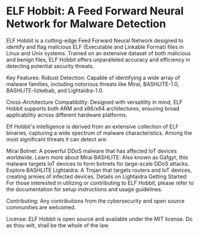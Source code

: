 # ELF Hobbit: A Feed Forward Neural Network for Malware Detection


ELF Hobbit is a cutting-edge Feed Forward Neural Network designed to identify and flag malicious ELF (Executable and Linkable Format) files in Linux and Unix systems. Trained on an extensive dataset of both malicious and benign files, ELF Hobbit offers unparalleled accuracy and efficiency in detecting potential security threats.

Key Features:
Robust Detection: Capable of identifying a wide array of malware families, including notorious threats like Mirai, BASHLITE-1.0, BASHLITE-lizkebab, and Lightaidra-1.0.

Cross-Architecture Compatibility: Designed with versatility in mind, ELF Hobbit supports both ARM and x86/x64 architectures, ensuring broad applicability across different hardware platforms.

Elf Hobbit's intelligence is derived from an extensive collection of ELF binaries, capturing a wide spectrum of malware characteristics. Among the most significant threats it can detect are:

Mirai Botnet: A powerful DDoS malware that has affected IoT devices worldwide. Learn more about Mirai
BASHLITE: Also known as Gafgyt, this malware targets IoT devices to form botnets for large-scale DDoS attacks. Explore BASHLITE
Lightaidra: A Trojan that targets routers and IoT devices, creating armies of infected devices. Details on Lightaidra
Getting Started:
For those interested in utilizing or contributing to ELF Hobbit, please refer to the documentation for setup instructions and usage guidelines.

Contributing:
Any contributions from the cybersecurity and open source communities are welcomed. 

License:
ELF Hobbit is open source and available under the MIT license. Do as thou wilt, shall be the whole of the law. 
